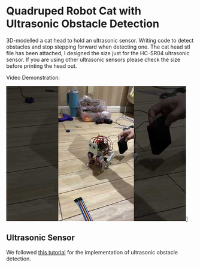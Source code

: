 # Quadruped Robot Cat with Ultrasonic Obstacle Detection

3D-modelled a cat head to hold an ultrasonic sensor. Writing code to detect obstacles and stop stepping forward when detecting one. The cat head stl file has been attached, I designed the size just for the HC-SR04 ultrasonic sensor. If you are using other ultrasonic sensors please check the size before printing the head out.

Video Demonstration:

[<img src="./cyber_cat.jpeg">](https://www.youtube.com/shorts/XIreGbS_u8I)]

## Ultrasonic Sensor

We followed [this tutorial](https://youtu.be/2hwrDSVHQ-E?si=r23-D5WEpFWe9gQz) for the implementation of ultrasonic obstacle detection.
